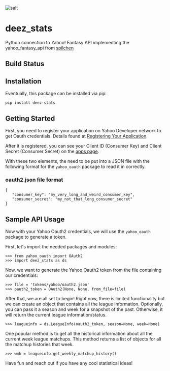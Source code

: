![salt]
# deez_stats
Python connection to Yahoo! Fantasy API implementing the yahoo_fantasy_api from [spilchen] 

## Build Status

## Installation
Eventually, this package can be installed via pip:
```
pip install deez-stats
```
## Getting Started
First, you need to register your application on Yahoo Developer network to get Oauth credentials. Details found at [Registering Your Application].  

After it is registered, you can see your Client ID (Consumer Key) and Client Secret (Consumer Secret) on the [apps page].

With these two elements, the need to be put into a JSON file with the following format for the ```yahoo_oauth``` package to read it in correctly.
### oauth2.json file format
 ```
{
    "consumer_key": "my_very_long_and_weird_consumer_key",
    "consumer_secret": "my_not_that_long_consumer_secret"
}
 ```
## Sample API Usage
Now with your Yahoo Oauth2 credentials, we will use the ```yahoo_oauth``` package to generate a token.  

First, let's import the needed packages and modules:
```
>>> from yahoo_oauth import OAuth2
>>> import deez_stats as ds
```
Now, we want to generate the Yahoo Oauth2 token from the file containing our credentials:
```
>>> file = 'tokens/yahoo/oauth2.json'
>>> oauth2_token = OAuth2(None, None, from_file=file)
```
After that, we are all set to begin! Right now, there is limited functionality but we can create an object that contains all the league information. Optionally, you can pass it a season and week for a snapshot of the past. Otherwise, it will return the current league information/status.
```
>>> leagueinfo = ds.LeagueInfo(oauth2_token, season=None, week=None)
```
One popular method is to get all the historical information about all the current week league matchups. This method returns a list of objects for all the matchup histories that week.
```
>>> wmh = leagueinfo.get_weekly_matchup_history()
```
Have fun and reach out if you have any cool statistical ideas!


  [spilchen]: <https://github.com/spilchen/yahoo_fantasy_api>
  [salt]: <https://upload.wikimedia.org/wikipedia/en/thumb/b/b4/Morton_Salt_Umbrella_Girl.svg/320px-Morton_Salt_Umbrella_Girl.svg.png>
  [Registering Your Application]: <https://developer.yahoo.com/fantasysports/guide/#registering-your-application>
  [apps page]: <https://developer.yahoo.com/apps/>